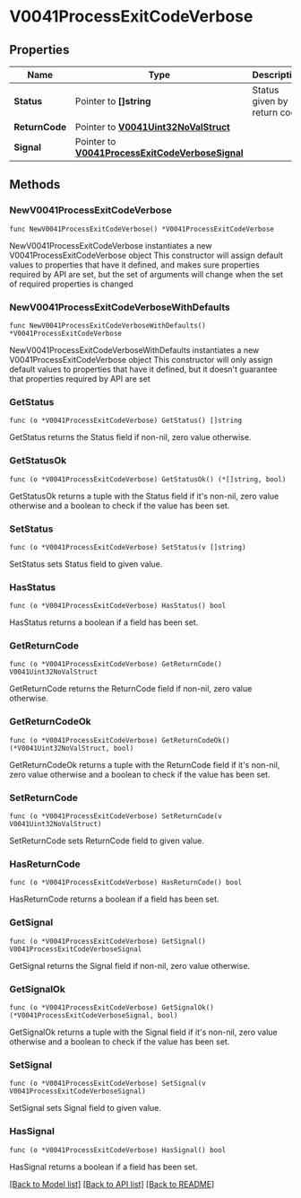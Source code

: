 # V0041ProcessExitCodeVerbose

## Properties

Name | Type | Description | Notes
------------ | ------------- | ------------- | -------------
**Status** | Pointer to **[]string** | Status given by return code | [optional] 
**ReturnCode** | Pointer to [**V0041Uint32NoValStruct**](V0041Uint32NoValStruct.md) |  | [optional] 
**Signal** | Pointer to [**V0041ProcessExitCodeVerboseSignal**](V0041ProcessExitCodeVerboseSignal.md) |  | [optional] 

## Methods

### NewV0041ProcessExitCodeVerbose

`func NewV0041ProcessExitCodeVerbose() *V0041ProcessExitCodeVerbose`

NewV0041ProcessExitCodeVerbose instantiates a new V0041ProcessExitCodeVerbose object
This constructor will assign default values to properties that have it defined,
and makes sure properties required by API are set, but the set of arguments
will change when the set of required properties is changed

### NewV0041ProcessExitCodeVerboseWithDefaults

`func NewV0041ProcessExitCodeVerboseWithDefaults() *V0041ProcessExitCodeVerbose`

NewV0041ProcessExitCodeVerboseWithDefaults instantiates a new V0041ProcessExitCodeVerbose object
This constructor will only assign default values to properties that have it defined,
but it doesn't guarantee that properties required by API are set

### GetStatus

`func (o *V0041ProcessExitCodeVerbose) GetStatus() []string`

GetStatus returns the Status field if non-nil, zero value otherwise.

### GetStatusOk

`func (o *V0041ProcessExitCodeVerbose) GetStatusOk() (*[]string, bool)`

GetStatusOk returns a tuple with the Status field if it's non-nil, zero value otherwise
and a boolean to check if the value has been set.

### SetStatus

`func (o *V0041ProcessExitCodeVerbose) SetStatus(v []string)`

SetStatus sets Status field to given value.

### HasStatus

`func (o *V0041ProcessExitCodeVerbose) HasStatus() bool`

HasStatus returns a boolean if a field has been set.

### GetReturnCode

`func (o *V0041ProcessExitCodeVerbose) GetReturnCode() V0041Uint32NoValStruct`

GetReturnCode returns the ReturnCode field if non-nil, zero value otherwise.

### GetReturnCodeOk

`func (o *V0041ProcessExitCodeVerbose) GetReturnCodeOk() (*V0041Uint32NoValStruct, bool)`

GetReturnCodeOk returns a tuple with the ReturnCode field if it's non-nil, zero value otherwise
and a boolean to check if the value has been set.

### SetReturnCode

`func (o *V0041ProcessExitCodeVerbose) SetReturnCode(v V0041Uint32NoValStruct)`

SetReturnCode sets ReturnCode field to given value.

### HasReturnCode

`func (o *V0041ProcessExitCodeVerbose) HasReturnCode() bool`

HasReturnCode returns a boolean if a field has been set.

### GetSignal

`func (o *V0041ProcessExitCodeVerbose) GetSignal() V0041ProcessExitCodeVerboseSignal`

GetSignal returns the Signal field if non-nil, zero value otherwise.

### GetSignalOk

`func (o *V0041ProcessExitCodeVerbose) GetSignalOk() (*V0041ProcessExitCodeVerboseSignal, bool)`

GetSignalOk returns a tuple with the Signal field if it's non-nil, zero value otherwise
and a boolean to check if the value has been set.

### SetSignal

`func (o *V0041ProcessExitCodeVerbose) SetSignal(v V0041ProcessExitCodeVerboseSignal)`

SetSignal sets Signal field to given value.

### HasSignal

`func (o *V0041ProcessExitCodeVerbose) HasSignal() bool`

HasSignal returns a boolean if a field has been set.


[[Back to Model list]](../README.md#documentation-for-models) [[Back to API list]](../README.md#documentation-for-api-endpoints) [[Back to README]](../README.md)


